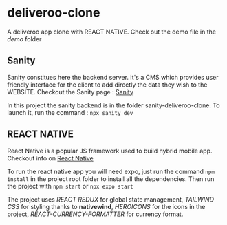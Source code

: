# deliveroo-clone
A deliveroo app clone with REACT NATIVE.
Check out the demo file in the *demo* folder

## Sanity

Sanity constitues here the backend server. It's a CMS which provides user friendly interface for the client to add directly the data they wish to the WEBSITE.
Checkout the Sanity page : [Sanity](https://www.sanity.io/)

In this project the sanity backend is in the folder sanity-deliveroo-clone. To launch it, run the command : `npx sanity dev`

## REACT NATIVE

React Native is a popular JS framework used to build hybrid mobile app. Checkout info on [React Native](https://www.google.com/url?sa=t&rct=j&q=&esrc=s&source=web&cd=&cad=rja&uact=8&ved=2ahUKEwjd3qqN35z_AhXMT6QEHdZCDkwQFnoECA8QAQ&url=https%3A%2F%2Freactnative.dev%2F&usg=AOvVaw3N725EvNXK2_crezzoIs9d)

To run the react native app you will need expo, just run the command `npm install` in the project root folder to install all the dependencies. Then run the project with `npm start` or `npx expo start`

The project uses *REACT REDUX* for global state management, *TAILWIND CSS* for styling thanks to **nativewind**, *HEROICONS* for the icons in the project, *REACT-CURRENCY-FORMATTER* for currency format. 
